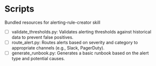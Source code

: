 # Scripts

Bundled resources for alerting-rule-creator skill

- [ ] validate_thresholds.py: Validates alerting thresholds against historical data to prevent false positives.
- [ ] route_alert.py: Routes alerts based on severity and category to appropriate channels (e.g., Slack, PagerDuty).
- [ ] generate_runbook.py: Generates a basic runbook based on the alert type and potential causes.
